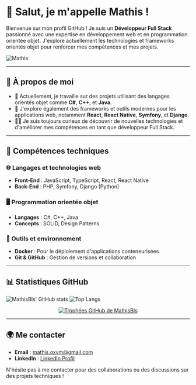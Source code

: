# 👋 Salut, je m'appelle Mathis ! 

Bienvenue sur mon profil GitHub ! Je suis un **Développeur Full Stack** passionné avec une expertise en développement web et en programmation orientée objet. J'explore actuellement les technologies et frameworks orientés objet pour renforcer mes compétences et mes projets.

![Mathis](https://user-images.githubusercontent.com/your-image-link) <!-- Remplace ce lien avec l'URL de ton animation -->

---

## 🚀 À propos de moi
- 🔭 Actuellement, je travaille sur des projets utilisant des langages orientés objet comme **C#**, **C++**, et **Java**.
- 🌱 J'explore également des frameworks et outils modernes pour les applications web, notamment **React**, **React Native**, **Symfony**, et **Django**.
- 👨‍💻 Je suis toujours curieux de découvrir de nouvelles technologies et d'améliorer mes compétences en tant que développeur Full Stack.

---

## 💼 Compétences techniques

### 🌐 Langages et technologies web
- **Front-End** : JavaScript, TypeScript, React, React Native
- **Back-End** : PHP, Symfony, Django (Python)

### 🖥️ Programmation orientée objet
- **Langages** : C#, C++, Java
- **Concepts** : SOLID, Design Patterns

### 🐳 Outils et environnement
- **Docker** : Pour le déploiement d'applications conteneurisées
- **Git & GitHub** : Gestion de versions et collaboration

---

## 📊 Statistiques GitHub

![MathisBls' GitHub stats](https://github-readme-stats.vercel.app/api?username=MathisBls&show_icons=true&theme=radical)
![Top Langs](https://github-readme-stats.vercel.app/api/top-langs/?username=MathisBls&layout=compact&theme=radical)
<div align="center">
  <a href="https://github.com/ryo-ma/github-profile-trophy">
    <img src="https://github-profile-trophy.vercel.app/?username=MathisBls&theme=radical" alt="Trophées GitHub de MathisBls">
  </a>
</div>


---

## 🌍 Me contacter
- **Email** : mathis.oxym@gmail.com
- **LinkedIn** : [LinkedIn Profil](https://www.linkedin.com/in/mathis-boulais-0974a0213)
  
N'hésite pas à me contacter pour des collaborations ou des discussions sur des projets techniques !

